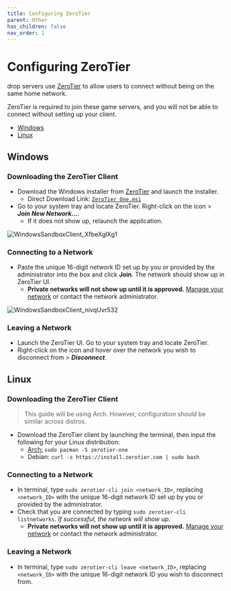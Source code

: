 ```yaml
---
title: Configuring ZeroTier
parent: Other
has_children: false
nav_order: 1
---
```


# Configuring ZeroTier
drop servers use [ZeroTier](https://www.zerotier.com) to allow users to connect without being on the same home network. 

ZeroTier is required to join these game servers, and you will not be able to connect without setting up your client.

- [Windows](https://drop8k.github.io/docs/misc/zerotier.html#windows)
- [Linux](https://drop8k.github.io/docs/misc/zerotier.html#linux)

## Windows

### Downloading the ZeroTier Client
- Download the Windows installer from [ZeroTier](https://www.zerotier.com/download/) and launch the installer.
   - Direct Download Link: [`ZeroTier One.msi`](https://download.zerotier.com/dist/ZeroTier%20One.msi)
- Go to your system tray and locate ZeroTier. Right-click on the icon > ***Join New Network...***.
   - If it does not show up, relaunch the application.

![WindowsSandboxClient_XfbeXglXg1](https://user-images.githubusercontent.com/92121005/181072734-2dd13cca-d44b-4f6a-8606-e7eeab9ad2cb.gif)

### Connecting to a Network
- Paste the unique 16-digit network ID set up by you or provided by the administrator into the box and click **Join**. The network should show up in ZeroTier UI.
   - **Private networks will not show up until it is approved.** [Manage your network](https://my.zerotier.com/) or contact the network administrator.

![WindowsSandboxClient_nivqUvr532](https://user-images.githubusercontent.com/92121005/181073673-3c4769cf-7d75-471b-9517-1c35eda98567.gif)

### Leaving a Network
- Launch the ZeroTier UI. Go to your system tray and locate ZeroTier.
- Right-click on the icon and hover over the network you wish to disconnect from > ***Disconnect***.

## Linux

### Downloading the ZeroTier Client
> This guide will be using Arch. However, configuration should be similar across distros.

- Download the ZeroTier client by launching the terminal, then input the following for your Linux distribution:
   - [Arch:](https://archlinux.org/packages/community/x86_64/zerotier-one/) `sudo pacman -S zerotier-one`
   - Debian: `curl -s https://install.zerotier.com | sudo bash`

### Connecting to a Network
- In terminal, type `sudo zerotier-cli join <network_ID>`, replacing `<network_ID>` with the unique 16-digit network ID set up by you or provided by the administrator.
- Check that you are connected by typing `sudo zerotier-cli listnetworks`. *If successful, the network will show up.*
   - **Private networks will not show up until it is approved.** [Manage your network](https://my.zerotier.com/) or contact the network administrator.

### Leaving a Network
- In terminal, type `sudo zerotier-cli leave <network_ID>`, replacing `<network_ID>` with the unique 16-digit network ID you wish to disconnect from.
